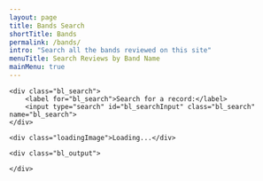 ```yaml
---
layout: page
title: Bands Search
shortTitle: Bands
permalink: /bands/
intro: "Search all the bands reviewed on this site"
menuTitle: Search Reviews by Band Name
mainMenu: true
---
```


<section>

    <div class="bl_search">
        <label for="bl_search">Search for a record:</label>
        <input type="search" id="bl_searchInput" class="bl_search" name="bl_search">
    </div>
    
    <div class="loadingImage">Loading...</div>
    
    <div class="bl_output">
        
    </div>

</section>